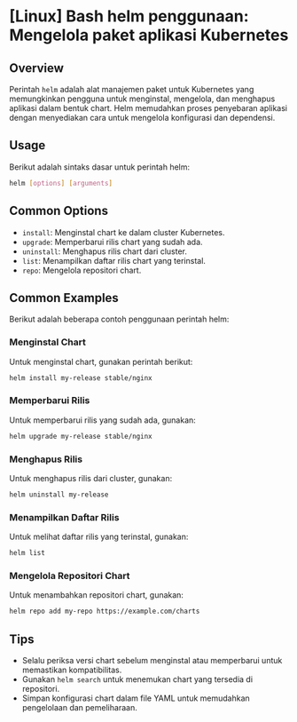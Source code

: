 # [Linux] Bash helm penggunaan: Mengelola paket aplikasi Kubernetes

## Overview
Perintah `helm` adalah alat manajemen paket untuk Kubernetes yang memungkinkan pengguna untuk menginstal, mengelola, dan menghapus aplikasi dalam bentuk chart. Helm memudahkan proses penyebaran aplikasi dengan menyediakan cara untuk mengelola konfigurasi dan dependensi.

## Usage
Berikut adalah sintaks dasar untuk perintah helm:

```bash
helm [options] [arguments]
```

## Common Options
- `install`: Menginstal chart ke dalam cluster Kubernetes.
- `upgrade`: Memperbarui rilis chart yang sudah ada.
- `uninstall`: Menghapus rilis chart dari cluster.
- `list`: Menampilkan daftar rilis chart yang terinstal.
- `repo`: Mengelola repositori chart.

## Common Examples
Berikut adalah beberapa contoh penggunaan perintah helm:

### Menginstal Chart
Untuk menginstal chart, gunakan perintah berikut:

```bash
helm install my-release stable/nginx
```

### Memperbarui Rilis
Untuk memperbarui rilis yang sudah ada, gunakan:

```bash
helm upgrade my-release stable/nginx
```

### Menghapus Rilis
Untuk menghapus rilis dari cluster, gunakan:

```bash
helm uninstall my-release
```

### Menampilkan Daftar Rilis
Untuk melihat daftar rilis yang terinstal, gunakan:

```bash
helm list
```

### Mengelola Repositori Chart
Untuk menambahkan repositori chart, gunakan:

```bash
helm repo add my-repo https://example.com/charts
```

## Tips
- Selalu periksa versi chart sebelum menginstal atau memperbarui untuk memastikan kompatibilitas.
- Gunakan `helm search` untuk menemukan chart yang tersedia di repositori.
- Simpan konfigurasi chart dalam file YAML untuk memudahkan pengelolaan dan pemeliharaan.